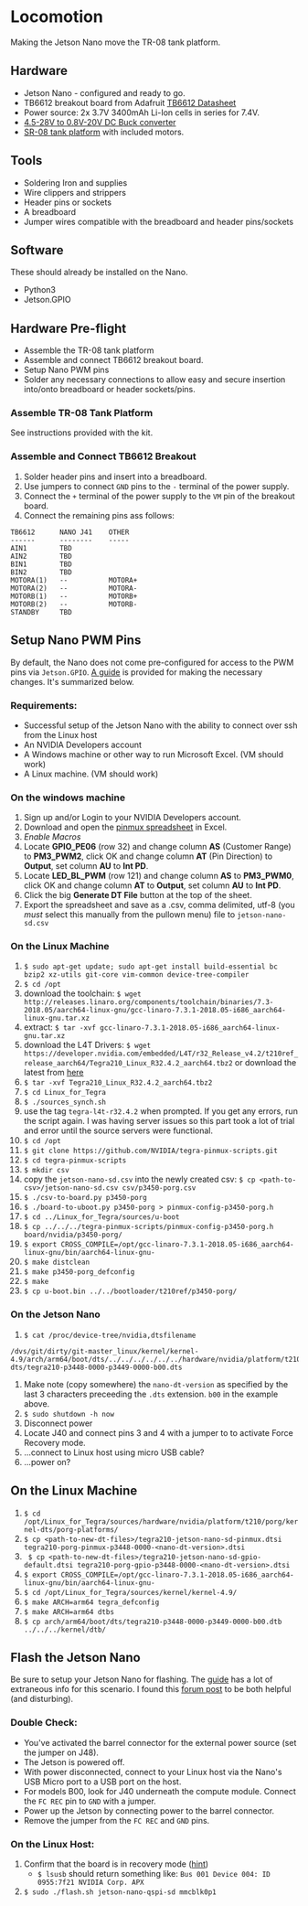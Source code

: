 # Locomotion

Making the Jetson Nano move the TR-08 tank platform.

## Hardware

* Jetson Nano - configured and ready to go.
* TB6612 breakout board from Adafruit [TB6612 Datasheet](resources/TB6612FNG_datasheet_en_20121101.pdf)
* Power source: 2x 3.7V 3400mAh Li-Ion cells in series for 7.4V.
* [4.5-28V to 0.8V-20V DC Buck converter](https://www.amazon.com/gp/product/B01MQGMOKI/)
* [SR-08 tank platform](https://www.amazon.com/gp/product/B07JPL6MHR/) with included motors.

## Tools

* Soldering Iron and supplies
* Wire clippers and strippers
* Header pins or sockets
* A breadboard
* Jumper wires compatible with the breadboard and header pins/sockets

## Software

These should already be installed on the Nano.

* Python3
* Jetson.GPIO

## Hardware Pre-flight

* Assemble the TR-08 tank platform
* Assemble and connect TB6612 breakout board.
* Setup Nano PWM pins
* Solder any necessary connections to allow easy and secure insertion into/onto breadboard or header sockets/pins.

### Assemble TR-08 Tank Platform

See instructions provided with the kit.

### Assemble and Connect TB6612 Breakout

1. Solder header pins and insert into a breadboard.
1. Use jumpers to connect `GND` pins to the `-` terminal of the power supply.
1. Connect the `+` terminal of the power supply to the `VM` pin of the breakout board.
1. Connect the remaining pins ass follows:

```
TB6612		NANO J41	OTHER
------		--------	-----
AIN1		TBD
AIN2		TBD
BIN1		TBD
BIN2		TBD
MOTORA(1)	--			MOTORA+
MOTORA(2)	--			MOTORA-
MOTORB(1)	--			MOTORB+
MOTORB(2)	--			MOTORB-
STANDBY		TBD
```

## Setup Nano PWM Pins

By default, the Nano does not come pre-configured for access to the PWM pins via `Jetson.GPIO`. [A guide](resources/customizing_the_jetson_nano_40-pin_expansion_header_v1.2.pdf) is provided for making the necessary changes. It's summarized below.

### Requirements:

* Successful setup of the Jetson Nano with the ability to connect over ssh from the Linux host
* An NVIDIA Developers account
* A Windows machine or other way to run Microsoft Excel. (VM should work)
* A Linux machine. (VM should work)


### On the windows machine

1. Sign up and/or Login to your NVIDIA Developers account.
1. Download and open the [pinmux spreadsheet](https://developer.nvidia.com/jetson-nano-pinmux) in Excel.
1. *Enable Macros*
1. Locate **GPIO_PE06** (row 32) and change column **AS** (Customer Range) to **PM3_PWM2**, click OK and change column **AT** (Pin Direction) to **Output**, set column **AU** to **Int PD**.
1. Locate **LED_BL_PWM** (row 121) and change column **AS** to **PM3_PWM0**, click OK and change column **AT** to **Output**, set column **AU** to **Int PD**.
1. Click the big **Generate DT File** button at the top of the sheet.
1. Export the spreadsheet and save as a .csv, comma delimited, utf-8 (you *must* select this manually from the pullown menu) file to `jetson-nano-sd.csv`

### On the Linux Machine
1. `$ sudo apt-get update; sudo apt-get install build-essential bc bzip2 xz-utils git-core vim-common device-tree-compiler`
1. `$ cd /opt`
1. download the toolchain: `$ wget http://releases.linaro.org/components/toolchain/binaries/7.3-2018.05/aarch64-linux-gnu/gcc-linaro-7.3.1-2018.05-i686_aarch64-linux-gnu.tar.xz`
1. extract: `$ tar -xvf gcc-linaro-7.3.1-2018.05-i686_aarch64-linux-gnu.tar.xz` 
1. download the L4T Drivers: `$ wget https://developer.nvidia.com/embedded/L4T/r32_Release_v4.2/t210ref_release_aarch64/Tegra210_Linux_R32.4.2_aarch64.tbz2` or download the latest from [here](https://developer.nvidia.com/embedded/linux-tegra)
1. `$ tar -xvf Tegra210_Linux_R32.4.2_aarch64.tbz2`
1. `$ cd Linux_for_Tegra`
1. `$ ./sources_synch.sh`
1. use the tag `tegra-l4t-r32.4.2` when prompted. If you get any errors, run the script again. I was having server issues so this part took a lot of trial and error until the source servers were functional.
1. `$ cd /opt`
1. `$ git clone https://github.com/NVIDIA/tegra-pinmux-scripts.git`
1. `$ cd tegra-pinmux-scripts`
1. `$ mkdir csv`
1. copy the `jetson-nano-sd.csv` into the newly created csv: `$ cp <path-to-csv>/jetson-nano-sd.csv csv/p3450-porg.csv`
1. `$ ./csv-to-board.py p3450-porg`
1. `$ ./board-to-uboot.py p3450-porg > pinmux-config-p3450-porg.h`
1. `$ cd ../Linux_for_Tegra/sources/u-boot`
1. `$ cp ../../../tegra-pinmux-scripts/pinmux-config-p3450-porg.h board/nvidia/p3450-porg/`
1. `$ export CROSS_COMPILE=/opt/gcc-linaro-7.3.1-2018.05-i686_aarch64-linux-gnu/bin/aarch64-linux-gnu-`
1. `$ make distclean`
1. `$ make p3450-porg_defconfig`
1. `$ make`
1. `$ cp u-boot.bin ../../bootloader/t210ref/p3450-porg/`

### On the Jetson Nano

1. `$ cat /proc/device-tree/nvidia,dtsfilename`

```
/dvs/git/dirty/git-master_linux/kernel/kernel-4.9/arch/arm64/boot/dts/../../../../../../hardware/nvidia/platform/t210/porg/kernel-dts/tegra210-p3448-0000-p3449-0000-b00.dts
```

1. Make note (copy somewhere) the `nano-dt-version` as specified by the last 3 characters preceeding the `.dts` extension. `b00` in the example above.
1. `$ sudo shutdown -h now`
1. Disconnect power
1. Locate J40 and connect pins 3 and 4 with a jumper to to activate Force Recovery mode.
1. ...connect to Linux host using micro USB cable?
1. ...power on?

## On the Linux Machine

1. `$ cd /opt/Linux_for_Tegra/sources/hardware/nvidia/platform/t210/porg/kernel-dts/porg-platforms/`
1. `$ cp <path-to-new-dt-files>/tegra210-jetson-nano-sd-pinmux.dtsi tegra210-porg-pinmux-p3448-0000-<nano-dt-version>.dtsi`
1. ` $ cp <path-to-new-dt-files>/tegra210-jetson-nano-sd-gpio-default.dtsi tegra210-porg-gpio-p3448-0000-<nano-dt-version>.dtsi`
1. `$ export CROSS_COMPILE=/opt/gcc-linaro-7.3.1-2018.05-i686_aarch64-linux-gnu/bin/aarch64-linux-gnu-`
1. `$ cd /opt/Linux_for_Tegra/sources/kernel/kernel-4.9/`1. `$ make ARCH=arm64 tegra_defconfig`1. `$ make ARCH=arm64 dtbs`
1. `$ cp arch/arm64/boot/dts/tegra210-p3448-0000-p3449-0000-b00.dtb ../../../kernel/dtb/`

## Flash the Jetson Nano

Be sure to setup your Jetson Nano for flashing. The [guide](https://docs.nvidia.com/jetson/archives/l4t-archived/l4t-322/index.html#page/Tegra%2520Linux%2520Driver%2520Package%2520Development%2520Guide%2Fflashing.html%23) has a lot of extraneous info for this scenario. I found this [forum post](https://forums.developer.nvidia.com/t/how-to-put-nvidia-jetson-nano-in-force-recovery-mode/80400) to be both helpful (and disturbing).

### Double Check:

* You've activated the barrel connector for the external power source (set the jumper on J48).
* The Jetson is powered off.
* With power disconnected, connect to your Linux host via the Nano's USB Micro port to a USB port on the host.
* For models B00, look for J40 underneath the compute module. Connect the `FC REC` pin to `GND` with a jumper.
* Power up the Jetson by connecting power to the barrel connector.
* Remove the jumper from the `FC REC` and `GND` pins.

### On the Linux Host:

1. Confirm that the board is in recovery mode ([hint](https://docs.nvidia.com/jetson/archives/l4t-archived/l4t-322/index.html#page/Tegra%2520Linux%2520Driver%2520Package%2520Development%2520Guide%2Fquick_start.html%23wwpID0E0TB0HA))
	* `$ lsusb` should return something like: `Bus 001 Device 004: ID 0955:7f21 NVIDIA Corp. APX` 
1. `$ sudo ./flash.sh jetson-nano-qspi-sd mmcblk0p1`